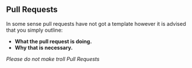 ## Pull Requests
In some sense pull requests have not got a template however it is advised that you simply outline:
* **What the pull request is doing.**
* **Why that is necessary.**

*Please do not make troll Pull Requests*
